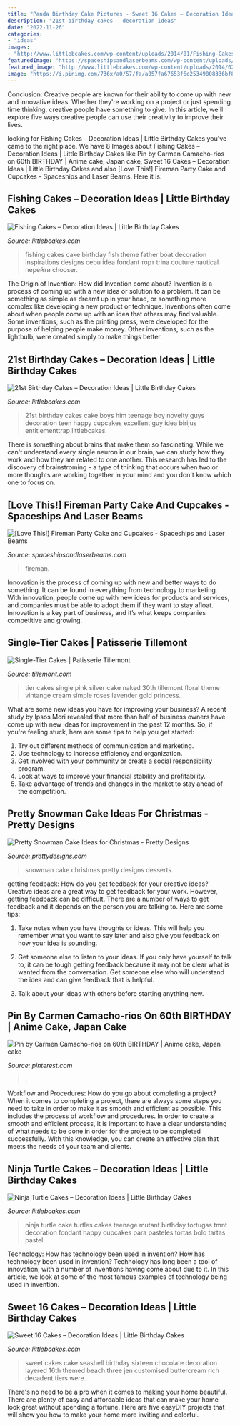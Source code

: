 ```yaml
---
title: "Panda Birthday Cake Pictures - Sweet 16 Cakes – Decoration Ideas"
description: "21st birthday cakes – decoration ideas"
date: "2022-11-26"
categories:
- "ideas"
images:
- "http://www.littlebcakes.com/wp-content/uploads/2014/01/Fishing-Cakes-Images-768x1024.jpg"
featuredImage: "https://spaceshipsandlaserbeams.com/wp-content/uploads/2015/09/fireman_fire_truck_birthday_cake.jpg"
featured_image: "http://www.littlebcakes.com/wp-content/uploads/2014/02/Sweet-16-Cakes-Ideas.jpg"
image: "https://i.pinimg.com/736x/a0/57/fa/a057fa67653f6e25349008336bf88fcd.jpg"
---
```



Conclusion:
Creative people are known for their ability to come up with new and innovative ideas. Whether they're working on a project or just spending time thinking, creative people have something to give. In this article, we'll explore five ways creative people can use their creativity to improve their lives.

	

		
looking for Fishing Cakes – Decoration Ideas | Little Birthday Cakes you've came to the right place. We have 8 Images about Fishing Cakes – Decoration Ideas | Little Birthday Cakes like Pin by Carmen Camacho-rios on 60th BIRTHDAY | Anime cake, Japan cake, Sweet 16 Cakes – Decoration Ideas | Little Birthday Cakes and also [Love This!] Fireman Party Cake and Cupcakes - Spaceships and Laser Beams. Here it is:
		
    
## Fishing Cakes – Decoration Ideas | Little Birthday Cakes

<img loading=lazy src="http://www.littlebcakes.com/wp-content/uploads/2014/01/Fishing-Cakes-Images-768x1024.jpg" onerror="this.onerror=null;this.src='https://tse2.mm.bing.net/th?id=OIP.S3wlJN5qLFvpB1LYeXJyMwHaJ4&amp;pid=15.1';" alt="Fishing Cakes – Decoration Ideas | Little Birthday Cakes">

_Source: littlebcakes.com_

>fishing cakes cake birthday fish theme father boat decoration inspirations designs cebu idea fondant торт trina couture nautical перейти chooser. 

	

The Origin of Invention: How did Invention come about?
Invention is a process of coming up with a new idea or solution to a problem. It can be something as simple as dreamt up in your head, or something more complex like developing a new product or technique. Inventions often come about when people come up with an idea that others may find valuable. Some inventions, such as the printing press, were developed for the purpose of helping people make money. Other inventions, such as the lightbulb, were created simply to make things better.

    
## 21st Birthday Cakes – Decoration Ideas | Little Birthday Cakes

<img loading=lazy src="https://www.littlebcakes.com/wp-content/uploads/2014/02/21st-Birthday-Cake-768x1024.jpg" onerror="this.onerror=null;this.src='https://tse2.mm.bing.net/th?id=OIP.dDSNhLNVPcQaiIWfbp_0LwHaJ4&amp;pid=15.1';" alt="21st Birthday Cakes – Decoration Ideas | Little Birthday Cakes">

_Source: littlebcakes.com_

>21st birthday cakes cake boys him teenage boy novelty guys decoration teen happy cupcakes excellent guy idea birijus entitlementtrap littlebcakes. 

	

There is something about brains that make them so fascinating. While we can't understand every single neuron in our brain, we can study how they work and how they are related to one another. This research has led to the discovery of brainstroming - a type of thinking that occurs when two or more thoughts are working together in your mind and you don't know which one to focus on.

    
## [Love This!] Fireman Party Cake And Cupcakes - Spaceships And Laser Beams

<img loading=lazy src="https://spaceshipsandlaserbeams.com/wp-content/uploads/2015/09/fireman_fire_truck_birthday_cake.jpg" onerror="this.onerror=null;this.src='https://tse3.mm.bing.net/th?id=OIP.2fGvo174fD_37H9vGd6UdgHaLJ&amp;pid=15.1';" alt="[Love This!] Fireman Party Cake and Cupcakes - Spaceships and Laser Beams">

_Source: spaceshipsandlaserbeams.com_

>fireman. 

	

Innovation is the process of coming up with new and better ways to do something. It can be found in everything from technology to marketing. With innovation, people come up with new ideas for products and services, and companies must be able to adopt them if they want to stay afloat. Innovation is a key part of business, and it’s what keeps companies competitive and growing.

    
## Single-Tier Cakes | Patisserie Tillemont

<img loading=lazy src="http://www.tillemont.com/wp-content/uploads/photo-gallery-plugin/photo-gallery/import/single_tier_cakes-pink_silver_30-6.jpg" onerror="this.onerror=null;this.src='https://tse3.mm.bing.net/th?id=OIP.Girdax7WBXt-4eKXQtopzAAAAA&amp;pid=15.1';" alt="Single-Tier Cakes | Patisserie Tillemont">

_Source: tillemont.com_

>tier cakes single pink silver cake naked 30th tillemont floral theme vintange cream simple roses lavender gold princess. 

	

What are some new ideas you have for improving your business?
A recent study by Ipsos Mori revealed that more than half of business owners have come up with new ideas for improvement in the past 12 months. So, if you're feeling stuck, here are some tips to help you get started: 
1. Try out different methods of communication and marketing.
2. Use technology to increase efficiency and organization.
3. Get involved with your community or create a social responsibility program.
4. Look at ways to improve your financial stability and profitability.
5. Take advantage of trends and changes in the market to stay ahead of the competition.

    
## Pretty Snowman Cake Ideas For Christmas - Pretty Designs

<img loading=lazy src="http://www.prettydesigns.com/wp-content/uploads/2014/12/Desserts.jpg" onerror="this.onerror=null;this.src='https://tse2.mm.bing.net/th?id=OIP.rMdNlepkS8zfmm23vQJ5igHaJ3&amp;pid=15.1';" alt="Pretty Snowman Cake Ideas for Christmas - Pretty Designs">

_Source: prettydesigns.com_

>snowman cake christmas pretty designs desserts. 

	

getting feedback: How do you get feedback for your creative ideas?
Creative ideas are a great way to get feedback for your work. However, getting feedback can be difficult. There are a number of ways to get feedback and it depends on the person you are talking to. Here are some tips:
1. Take notes when you have thoughts or ideas. This will help you remember what you want to say later and also give you feedback on how your idea is sounding.

2. Get someone else to listen to your ideas. If you only have yourself to talk to, it can be tough getting feedback because it may not be clear what is wanted from the conversation. Get someone else who will understand the idea and can give feedback that is helpful.

3. Talk about your ideas with others before starting anything new.

    
## Pin By Carmen Camacho-rios On 60th BIRTHDAY | Anime Cake, Japan Cake

<img loading=lazy src="https://i.pinimg.com/736x/a0/57/fa/a057fa67653f6e25349008336bf88fcd.jpg" onerror="this.onerror=null;this.src='https://tse4.mm.bing.net/th?id=OIP.vJPVp6PA55vw9p-pKwq6RwHaPO&amp;pid=15.1';" alt="Pin by Carmen Camacho-rios on 60th BIRTHDAY | Anime cake, Japan cake">

_Source: pinterest.com_

>. 

	

Workflow and Procedures: How do you go about completing a project?
When it comes to completing a project, there are always some steps you need to take in order to make it as smooth and efficient as possible. This includes the process of workflow and procedures. In order to create a smooth and efficient process, it is important to have a clear understanding of what needs to be done in order for the project to be completed successfully. With this knowledge, you can create an effective plan that meets the needs of your team and clients.

    
## Ninja Turtle Cakes – Decoration Ideas | Little Birthday Cakes

<img loading=lazy src="http://www.littlebcakes.com/wp-content/uploads/2014/01/Teenage-Mutant-Ninja-Turtles-Birthday-Cake.jpg" onerror="this.onerror=null;this.src='https://tse4.mm.bing.net/th?id=OIP.OkL-67KTta2eDNEeaAo_5wHaKC&amp;pid=15.1';" alt="Ninja Turtle Cakes – Decoration Ideas | Little Birthday Cakes">

_Source: littlebcakes.com_

>ninja turtle cake turtles cakes teenage mutant birthday tortugas tmnt decoration fondant happy cupcakes para pasteles tortas bolo tartas pastel. 

	

Technology: How has technology been used in invention?
How has technology been used in invention? Technology has long been a tool of innovation, with a number of inventions having come about due to it. In this article, we look at some of the most famous examples of technology being used in invention.

    
## Sweet 16 Cakes – Decoration Ideas | Little Birthday Cakes

<img loading=lazy src="http://www.littlebcakes.com/wp-content/uploads/2014/02/Sweet-16-Cakes-Ideas.jpg" onerror="this.onerror=null;this.src='https://tse4.mm.bing.net/th?id=OIP.Qhg5BdUPRfx7ZYJqtAjxWgHaLI&amp;pid=15.1';" alt="Sweet 16 Cakes – Decoration Ideas | Little Birthday Cakes">

_Source: littlebcakes.com_

>sweet cakes cake seashell birthday sixteen chocolate decoration layered 16th themed beach three jen customised buttercream rich decadent tiers were. 

	

There's no need to be a pro when it comes to making your home beautiful. There are plenty of easy and affordable ideas that can make your home look great without spending a fortune. Here are five easyDIY projects that will show you how to make your home more inviting and colorful.

